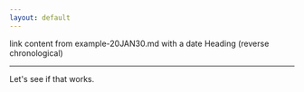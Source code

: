 ```yaml
---
layout: default
---
```


link content from example-20JAN30.md with a date Heading (reverse chronological)

<!-- {% include ./daily_keeps/example-20JAN30.md %} -->

***

Let's see if that works.